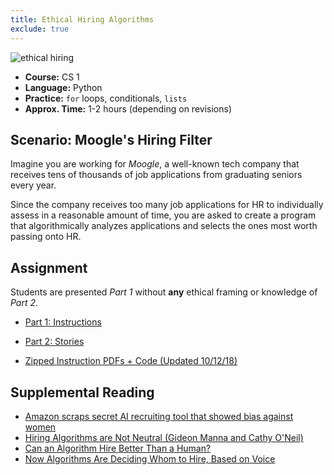 ```yaml
---
title: Ethical Hiring Algorithms
exclude: true
---
```


![ethical hiring](img/hiring.jpg)

- **Course:** CS 1
- **Language:** Python
- **Practice:** `for` loops, conditionals, `lists`
- **Approx. Time:** 1-2 hours (depending on revisions)

## Scenario: Moogle's Hiring Filter
Imagine you are working for _Moogle_, a well-known tech company that receives tens of thousands of job applications from graduating seniors every year.

Since the company receives too many job applications for HR to individually assess in a reasonable amount of time, you are asked to create a program that algorithmically analyzes applications and selects the ones most worth passing onto HR.

## Assignment
Students are presented _Part 1_ without **any** ethical framing or knowledge of _Part 2_.
- [Part 1: Instructions](instructions.html)
- [Part 2: Stories](stories.html)

- [Zipped Instruction PDFs + Code (Updated 10/12/18)](hiring_algorithm.zip)

## Supplemental Reading
- [Amazon scraps secret AI recruiting tool that showed bias against women](https://www.reuters.com/article/us-amazon-com-jobs-automation-insight/amazon-scraps-secret-ai-recruiting-tool-that-showed-bias-against-women-idUSKCN1MK08G)
- [Hiring Algorithms are Not Neutral (Gideon Manna and Cathy O'Neil)](https://hbr.org/2016/12/hiring-algorithms-are-not-neutral)
- [Can an Algorithm Hire Better Than a Human?](https://www.nytimes.com/2015/06/26/upshot/can-an-algorithm-hire-better-than-a-human.html)
- [Now Algorithms Are Deciding Whom to Hire, Based on Voice](https://www.npr.org/sections/alltechconsidered/2015/03/23/394827451/now-algorithms-are-deciding-whom-to-hire-based-on-voice)
